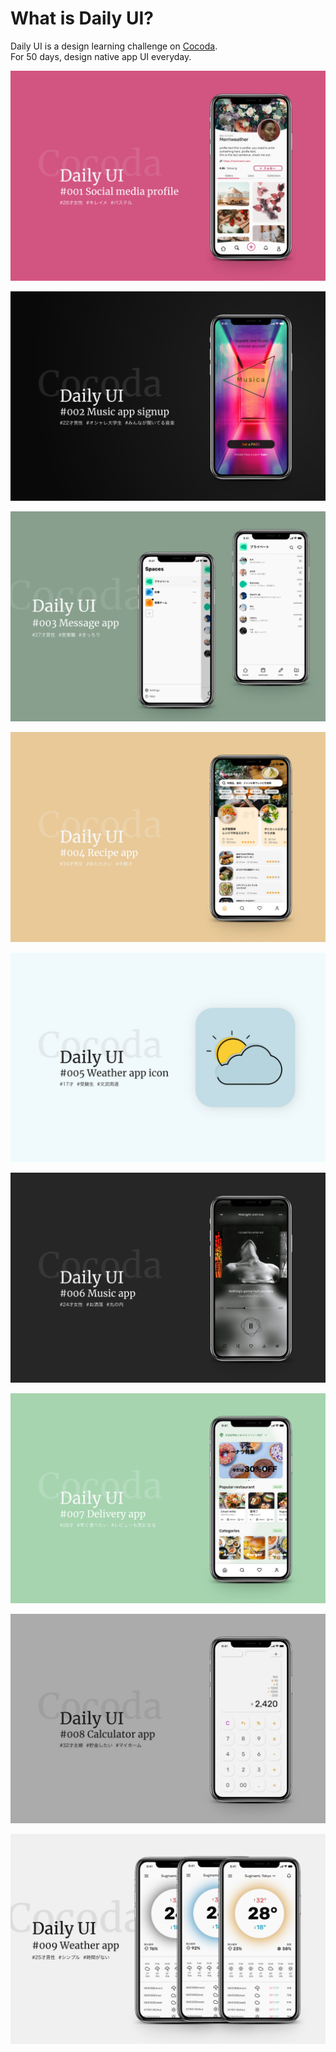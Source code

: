 # What is Daily UI?
Daily UI is a design learning challenge on [Cocoda](https://cocoda.design/).  
For 50 days, design native app UI everyday.

![#001](./ui/001.jpg)

![#002](./ui/002.jpg)

![#003](./ui/003.jpg)

![#004](./ui/004.jpg)

![#005](./ui/005.jpg)

![#006](./ui/006.jpg)

![#007](./ui/007.jpg)

![#008](./ui/008.jpg)

![#009](./ui/009.jpg)


